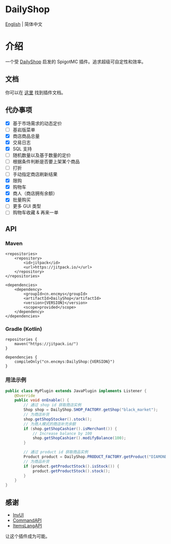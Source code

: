 # DailyShop

[English](README.md) | 简体中文

# 介绍

一个受 [DailyShop](https://github.com/divios/DailyShop) 启发的 SpigotMC 插件。追求超级可自定性和效率。

## 文档

你可以在 [这里](https://docs.encmys.cn/s/ykdz-plugin-docs) 找到插件文档。

## 代办事项

- [x] 基于市场需求的动态定价
- [ ] 基岩版菜单
- [x] 商店商品总量
- [x] 交易日志
- [x] SQL 支持
- [ ] 随机数量以及基于数量的定价
- [ ] 根据条件判断是否要上架某个商品
- [ ] 打折
- [ ] 手动指定商店刷新结果
- [x] 限购
- [x] 购物车
- [x] 商人（商店拥有余额）
- [x] 批量购买
- [ ] 更多 GUI 类型
- [ ] 购物车收藏 & 再来一单

## API

### Maven

```
<repositories>
    <repository>
        <id>jitpack</id>
        <url>https://jitpack.io/</url>
    </repository>
</repositories>
```

```
<dependencies>
    <dependency>
        <groupId>cn.encmys</groupId>
        <artifactId>DailyShop</artifactId>
        <version>{VERSION}</version>
        <scope>provided</scope>
    </dependency>
</dependencies>
```

### Gradle (Kotlin)

```
repositories {
    maven("https://jitpack.io/")
}
```

```
dependencies {
    compileOnly("cn.encmys:DailyShop:{VERSION}")
}
```

### 用法示例

```java
public class MyPlugin extends JavaPlugin implements Listener {
    @Override
    public void onEnable() {
        // 通过 shop id 获取商店实例
        Shop shop = DailyShop.SHOP_FACTORY.getShop("black_market");
        // 为商店补货
        shop.getShopStocker().stock();
        // 为商人模式的商店补充余额
        if (shop.getShopCashier().isMerchant()) {
            // Increase balance by 100 
            shop.getShopCashier().modifyBalance(100);
        }

        // 通过 product id 获取商品实例
        Product product = DailyShop.PRODUCT_FACTORY.getProduct("DIAMOND_ORE");
        // 为商品补货
        if (product.getProductStock().isStock()) {
            product.getProductStock().stock();
        }
    }
}
```

## 感谢

- [InvUI](https://github.com/NichtStudioCode/InvUI)
- [CommandAPI](https://github.com/JorelAli/CommandAPI)
- [ItemsLangAPI](https://github.com/Rubix327/ItemsLangAPI)

让这个插件成为可能。